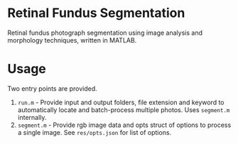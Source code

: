 # Retinal Fundus Segmentation

Retinal fundus photograph segmentation using image analysis and morphology techniques, written in MATLAB.

# Usage

Two entry points are provided.
1. `run.m` - Provide input and output folders, file extension and keyword to   automatically locate and batch-process multiple photos. Uses `segment.m` internally.
2. `segment.m` - Provide rgb image data and opts struct of options to process a single image. See `res/opts.json` for list of options.
